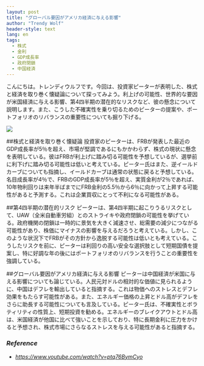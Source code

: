 ```yaml
---
layout: post
title: "グローバル要因がアメリカ経済に与える影響"
author: "Trendy Wolf"
header-style: text
lang: en
tags:
  - 株式
  - 金利
  - GDP成長率
  - 政府閉鎖
  - 中国経済
---
```


こんにちは。トレンディウルフです。今回は、投資家ピーターが表明した、株式と経済を取り巻く懐疑論について探ってみよう。利上げの可能性、世界的な要因が米国経済に与える影響、第4四半期の潜在的なリスクなど、彼の懸念について説明します。また、こうした不確実性を乗り切るためのピーターの提案や、ポートフォリオのリバランスの重要性についても掘り下げる。

<img
    src="https://i.ytimg.com/vi/ptq76BymCyo/hqdefault.jpg"
/>


##株式と経済を取り巻く懐疑論
投資家のピーターは、FRBが発表した最近のGDP成長率が5％を超え、市場が堅調であるにもかかわらず、株式の現状に懸念を表明している。彼はFRBが利上げに踏み切る可能性を予想しているが、選挙前に利下げに踏み切る可能性は低いと考えている。ピーター氏はまた、逆イールドカーブについても指摘し、イールドカーブは通常の状態に戻ると予想している。名目成長率が4％で、FRBのGDP成長率が5％を超え、実質金利が2％であれば、10年物利回りは来年半ばまでにFRB金利の5.5％から6％に向かって上昇する可能性があると予測する。これは企業買収にとって不利になる可能性がある。

##第4四半期の潜在的リスク
ピーターは、第4四半期に起こりうるリスクとして、UAW（全米自動車労組）とのストライキや政府閉鎖の可能性を挙げている。政府機関の閉鎖は一時的に景気を大きく減速させ、総需要の減少につながる可能性があり、株価にマイナスの影響を与えるだろうと考えている。しかし、このような状況下でFRBがその方針から逸脱する可能性は低いとも考えている。こうしたリスクを前に、ピーターは利回りの高い安全な選択肢として短期国債を提案し、特に好調な年の後にはポートフォリオのリバランスを行うことの重要性を強調している。

##グローバル要因がアメリカ経済に与える影響
ピーターは中国経済が米国に与える影響についても論じている。人民元対ドルの相対的な価値に見られるように、中国はデフレを輸出していると指摘する。これは物価へのストレスとデフレ効果をもたらす可能性がある。また、エネルギー価格の上昇とドル高がデフレをさらに助長する可能性についても言及している。ピーター氏は、不確実性とボラティリティの性質上、短期投資を勧める。エネルギーのブレイクアウトとドル高は、米国経済が他国に比べて強いことを示しており、特に長期金利に圧力をかけると予想され、株式市場にさらなるストレスを与える可能性があると指摘する。


### _Reference_
- _https://www.youtube.com/watch?v=ptq76BymCyo_

